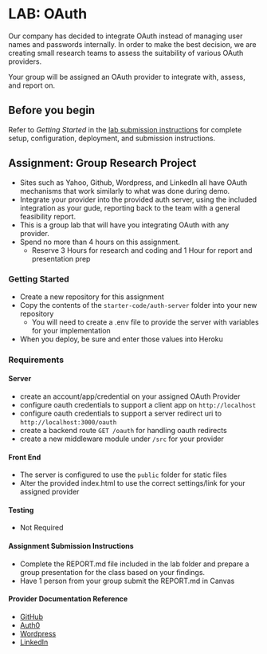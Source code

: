 # LAB: OAuth

Our company has decided to integrate OAuth instead of managing user names and passwords internally. In order to make the best decision, we are creating small research teams to assess the suitability of various OAuth providers.

Your group will be assigned an OAuth provider to integrate with, assess, and report on.

## Before you begin

Refer to *Getting Started*  in the [lab submission instructions](../../../reference/submission-instructions/labs/README.md) for complete setup, configuration, deployment, and submission instructions.

## Assignment: Group Research Project

- Sites such as Yahoo, Github, Wordpress, and LinkedIn all have OAuth mechanisms that work similarly to what was done during demo.
- Integrate your provider into the provided auth server, using the included integration as your gude, reporting back to the team with a general feasibility report.
- This is a group lab that will have you integrating OAuth with any provider.
- Spend no more than 4 hours on this assignment.
  - Reserve 3 Hours for research and coding and 1 Hour for report and presentation prep

### Getting Started

- Create a new repository for this assignment
- Copy the contents of the `starter-code/auth-server` folder into your new repository
  - You will need to create a .env file to provide the server with variables for your implementation
- When you deploy, be sure and enter those values into Heroku

### Requirements

#### Server

- create an account/app/credential on your assigned OAuth Provider
- configure oauth credentials to support a client app on `http://localhost`
- configure oauth credentials to support a server redirect uri to `http://localhost:3000/oauth`
- create a backend route `GET /oauth` for handling oauth redirects
- create a new middleware module under `/src` for your provider

#### Front End

- The server is configured to use the `public` folder for static files
- Alter the provided index.html to use the correct settings/link for your assigned provider

#### Testing

- Not Required

#### Assignment Submission Instructions

- Complete the REPORT.md file included in the lab folder and prepare a group presentation for the class based on your findings.
- Have 1 person from your group submit the REPORT.md in Canvas

#### Provider Documentation Reference

- [GitHub](https://developer.github.com/apps/building-oauth-apps/authorizing-oauth-apps/)
- [Auth0](https://auth0.com/)
- [Wordpress](https://developer.wordpress.com/docs/oauth2/)
- [LinkedIn](https://developer.linkedin.com/docs/signin-with-linkedin)
